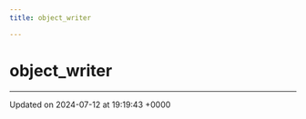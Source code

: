 ```yaml
---
title: object_writer

---
```


# object_writer





-------------------------------

Updated on 2024-07-12 at 19:19:43 +0000